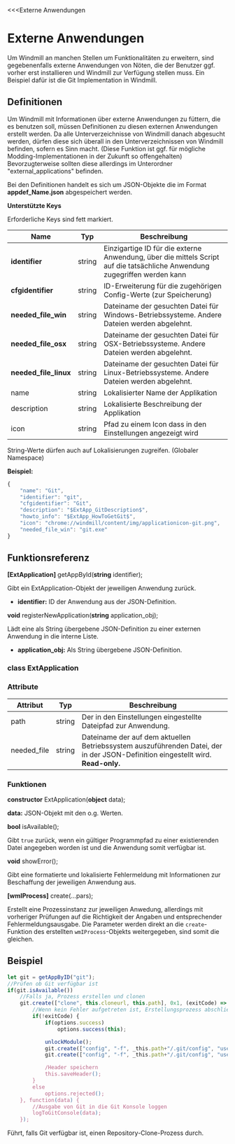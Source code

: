 ﻿<<<Externe Anwendungen
# Externe Anwendungen

Um Windmill an manchen Stellen um Funktionalitäten zu erweitern, sind gegebenenfalls externe Anwendungen von Nöten, die der Benutzer ggf. vorher erst installieren und Windmill zur Verfügung stellen muss. Ein Beispiel dafür ist die Git Implementation in Windmill.

## Definitionen

Um Windmill mit Informationen über externe Anwendungen zu füttern, die es benutzen soll, müssen Definitionen zu diesen externen Anwendungen erstellt werden. Da alle Unterverzeichnisse von Windmill danach abgesucht werden, dürfen diese sich überall in den Unterverzeichnissen von Windmill befinden, sofern es Sinn macht. (Diese Funktion ist ggf. für mögliche Modding-Implementationen in der Zukunft so offengehalten) Bevorzugterweise sollten diese allerdings im Unterordner "external_applications" befinden.

Bei den Definitionen handelt es sich um JSON-Objekte die im Format **appdef_**Name**.json** abgespeichert werden.

**Unterstützte Keys**

Erforderliche Keys sind fett markiert.

| Name | Typ | Beschreibung |
|------|-----|--------------|
| **identifier** | string | Einzigartige ID für die externe Anwendung, über die mittels Script auf die tatsächliche Anwendung zugegriffen werden kann |
| **cfgidentifier** | string | ID-Erweiterung für die zugehörigen Config-Werte (zur Speicherung) |
| **needed_file_win** | string | Dateiname der gesuchten Datei für Windows-Betriebssysteme. Andere Dateien werden abgelehnt. |
| **needed_file_osx** | string | Dateiname der gesuchten Datei für OSX-Betriebssysteme. Andere Dateien werden abgelehnt. |
| **needed_file_linux** | string | Dateiname der gesuchten Datei für Linux-Betriebssysteme. Andere Dateien werden abgelehnt. |
| name | string | Lokalisierter Name der Applikation |
| description | string | Lokalisierte Beschreibung der Applikation |
| icon | string | Pfad zu einem Icon dass in den Einstellungen angezeigt wird |

String-Werte dürfen auch auf Lokalisierungen zugreifen. (Globaler Namespace)

**Beispiel:**
```javascript
{
	"name": "Git",
	"identifier": "git",
	"cfgidentifier": "Git",
	"description": "$ExtApp_GitDescription$",
	"howto_info": "$ExtApp_HowToGetGit$",
	"icon": "chrome://windmill/content/img/applicationicon-git.png",
	"needed_file_win": "git.exe"
}
```

## Funktionsreferenz

**[ExtApplication]** getAppById(**string** identifier);

Gibt ein ExtApplication-Objekt der jeweiligen Anwendung zurück.

- **identifier:**
  ID der Anwendung aus der JSON-Definition.

**void** registerNewApplication(**string** application_obj);

Lädt eine als String übergebene JSON-Definition zu einer externen Anwendung in die interne Liste.

- **application_obj:**
  Als String übergebene JSON-Definition.

### class ExtApplication

### Attribute

| Attribut | Typ | Beschreibung |
|----------|-----|--------------|
| path | string | Der in den Einstellungen eingestellte Dateipfad zur Anwendung. |
| needed_file | string | Dateiname der auf dem aktuellen Betriebssystem auszuführenden Datei, der in der JSON-Definition eingestellt wird. **Read-only.** |

### Funktionen

**constructor** ExtApplication(**object** data);

**data:**
  JSON-Objekt mit den o.g. Werten.

**bool** isAvailable();

Gibt ```true``` zurück, wenn ein gültiger Programmpfad zu einer existierenden Datei angegeben worden ist und die Anwendung somit verfügbar ist.

**void** showError();

Gibt eine formatierte und lokalisierte Fehlermeldung mit Informationen zur Beschaffung der jeweiligen Anwendung aus.

**[wmIProcess]** create(...pars);

Erstellt eine Prozessinstanz zur jeweiligen Anwedung, allerdings mit vorheriger Prüfungen auf die Richtigkeit der Angaben und entsprechender Fehlermeldungsausgabe.
Die Parameter werden direkt an die ```create```-Funktion des erstellten ```wmIProcess```-Objekts weitergegeben, sind somit die gleichen.

## Beispiel

```javascript
let git = getAppByID("git");
//Prüfen ob Git verfügbar ist
if(git.isAvailable())
	//Falls ja, Prozess erstellen und clonen
	git.create(["clone", this.cloneurl, this.path], 0x1, (exitCode) => { 
		//Wenn kein Fehler aufgetreten ist, Erstellungsprozess abschließen und Git Configwerte für Usename und Email setzen.
		if(!exitCode) {
			if(options.success)
				options.success(this);

			unlockModule();
			git.create(["config", "-f", _this.path+"/.git/config", "user.name", options.userconfig.username], 0x2);
			git.create(["config", "-f", _this.path+"/.git/config", "user.email", options.userconfig.email], 0x2);

			/Header speichern
			this.saveHeader();
		}
		else
			options.rejected();
	}, function(data) {
		//Ausgabe von Git in die Git Konsole loggen
		logToGitConsole(data);
	});
```
Führt, falls Git verfügbar ist, einen Repository-Clone-Prozess durch.